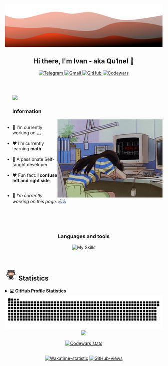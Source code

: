 <img src="./src/waves.svg" />

<h2 align="center">Hi there, I'm Ivan - aka Qu1nel 👋</h2>

<p align="center">
  <a href="https://t.me/qnllqq" target="_blank">
    <img src="https://img.shields.io/badge/Telegram-%231DA1F2.svg?&style=for-the-badge&logo=Telegram&logoColor=white&color=071A2C" alt="Telegram"/>
  </a>
  <a href="mailto:covach.qn@gmail.com" target="_blank">
    <img src="https://img.shields.io/badge/-Gmail-%230077B5.svg?&style=for-the-badge&logo=Gmail&logoColor=white&color=071A2C" alt="Gmail"/>
  </a>
  <a href="https://github.com/Qu1nel" target="_blank">
    <img src="https://img.shields.io/badge/GitHub-%23E4405F.svg?&style=for-the-badge&logo=GitHub&logoColor=white&color=071A2C" alt="GitHub"/>
  </a>
  <a href="https://www.codewars.com/users/Qu1nel" target="_blank">
    <img src="https://img.shields.io/badge/Codewars-%2312100E.svg?&style=for-the-badge&logo=Codewars&logoColor=white&color=071A2C" alt="Codewars"/>
  </a>
</p>

<br /><br />

<ul>
  <img src="https://readme-typing-svg.demolab.com?font=Fira+Code&size=22&duration=3000&pause=1000&color=FFF&width=600&lines=Welcome+to+my+GitHub+profile!;I'm+a+Ivan+Kovach;I'm+passionate+Self-taught+Developer;I'm+a+Student;I'm+a+Teenager!!" />
  <h3>Information</h3>
  <img align="right" alt="Literally me.." height="250" src="./src/gifs/poor_mouse.gif" />
  <br />
  <li>🤍 I’m currently working on <a href="#" ><b>...</b></a></li><br />
  <li>❤️ I’m currently learning <b>math</b></li><br />
  <li>🤍 A passionate Self-taught developer</li><br />
  <li>❤️ Fun fact: <b>I confuse left and right side</b></li><br />
  <li><p> 🤍 <i>I’m currently working on this page.</i> <img align="center" src="./src/gifs/kit.gif" width="5%"> </p></li>
</ul>

<br /><br /><br />

<div align="center">
  <h3>Languages and tools</h3>
  
  ![My Skills](https://skillicons.dev/icons?i=python,linux,bash,regex,github,git,html,css,cpp,c,md,vscode,vim,neovim,lua&theme=dark)
  
</div>

<br />

<h2>
  <img src="./src/gifs/git_cat.gif" height="38px"> <b>Statistics</b>
</h2>

<details> 
  <summary><b>💻 GitHub Profile Statistics</b></summary>
  <div align="center">
    <br />
    <img height="164em" src="https://github-readme-stats.vercel.app/api?username=Qu1nel&hide_title=true&count_private=true&show_icons=true&title_color=fff&icon_color=fff&bg_color=1,000000,c23616&text_color=B1B1B1&border_radius=16&hide_border=true" />
    <img height="164em" src="https://github-readme-stats.vercel.app/api/top-langs/?username=Qu1nel&show_icons=true&title_color=fff&icon_color=fff&bg_color=0,c23616,000000&text_color=fff&border_radius=16&hide_border=true&layout=compact" />
  </div>
  <br />
  <img src="https://github-readme-activity-graph.vercel.app/graph?username=Qu1nel&color=e84118&bg_color=000&line=e84118&point=dcdde1&custom_title=Contribution%20Graph&radius=16&hide_border=true&height=350" />
</details>

<img src="https://github.com/Qu1nel/Qu1nel/blob/output/github-contribution-grid-snake.svg" alt="Snake animation" />

<div align="center">
  <img src="https://github-stats-alpha.vercel.app/api?username=Qu1nel&cc=111&tc=fff&ic=fff&bc=000" />
  
  <a href="https://www.codewars.com/users/Qu1nel"><img src="https://www.codewars.com/users/Qu1nel/badges/large" alt="Codewars stats"/></a>
  <br /><br />
  <p><a href="https://wakatime.com/@Qu1nel"><img src="https://wakatime.com/badge/user/3fedd82f-f089-4dc3-ba5d-2cb37abf71a1.svg?style=flat-square"  alt="Wakatime-statistic" /></a> <a href="https://github.com/Qu1nel"><img src="https://komarev.com/ghpvc/?username=Qu1nelw&style=flat-square&color=blueviolet"  alt="GitHub-views" /></a></p>
</div>
